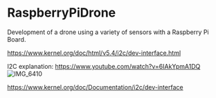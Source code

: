 # RaspberryPiDrone
Development of a drone using a variety of sensors with a Raspberry Pi Board.

https://www.kernel.org/doc/html/v5.4/i2c/dev-interface.html

I2C explanation: https://www.youtube.com/watch?v=6IAkYpmA1DQ
![IMG_6410](https://user-images.githubusercontent.com/19243227/163467167-40821fb4-18c6-478d-a758-e1bf4c1ec323.PNG)

https://www.kernel.org/doc/Documentation/i2c/dev-interface

